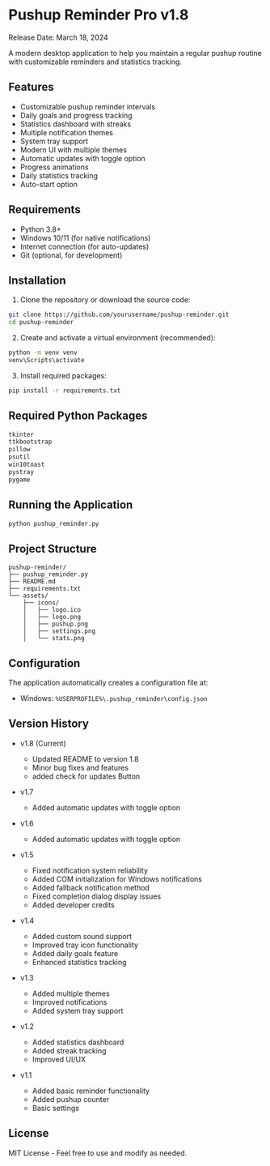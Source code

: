 # Pushup Reminder Pro v1.8

Release Date: March 18, 2024

A modern desktop application to help you maintain a regular pushup routine with customizable reminders and statistics tracking.

## Features

- Customizable pushup reminder intervals
- Daily goals and progress tracking
- Statistics dashboard with streaks
- Multiple notification themes
- System tray support
- Modern UI with multiple themes
- Automatic updates with toggle option
- Progress animations
- Daily statistics tracking
- Auto-start option

## Requirements

- Python 3.8+
- Windows 10/11 (for native notifications)
- Internet connection (for auto-updates)
- Git (optional, for development)

## Installation

1. Clone the repository or download the source code:
```bash
git clone https://github.com/yourusername/pushup-reminder.git
cd pushup-reminder
```

2. Create and activate a virtual environment (recommended):
```bash
python -m venv venv
venv\Scripts\activate
```

3. Install required packages:
```bash
pip install -r requirements.txt
```

## Required Python Packages

```txt
tkinter
ttkbootstrap
pillow
psutil
win10toast
pystray
pygame
```

## Running the Application

```bash
python pushup_reminder.py
```

## Project Structure

```
pushup-reminder/
├── pushup_reminder.py
├── README.md
├── requirements.txt
└── assets/
    ├── icons/
    │   ├── logo.ico
    │   ├── logo.png
    │   ├── pushup.png
    │   ├── settings.png
    │   └── stats.png
```

## Configuration

The application automatically creates a configuration file at:
- Windows: `%USERPROFILE%\.pushup_reminder\config.json`

## Version History

- v1.8 (Current)
  - Updated README to version 1.8
  - Minor bug fixes and features
  - added check for updates Button

- v1.7
  - Added automatic updates with toggle option

- v1.6
  - Added automatic updates with toggle option

- v1.5
  - Fixed notification system reliability
  - Added COM initialization for Windows notifications
  - Added fallback notification method
  - Fixed completion dialog display issues
  - Added developer credits

- v1.4
  - Added custom sound support
  - Improved tray icon functionality
  - Added daily goals feature
  - Enhanced statistics tracking

- v1.3
  - Added multiple themes
  - Improved notifications
  - Added system tray support

- v1.2
  - Added statistics dashboard
  - Added streak tracking
  - Improved UI/UX

- v1.1
  - Added basic reminder functionality
  - Added pushup counter
  - Basic settings

## License

MIT License - Feel free to use and modify as needed.